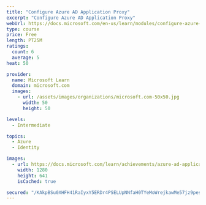 ```yaml
---
title: "Configure Azure AD Application Proxy"
excerpt: "Configure Azure AD Application Proxy"
webUrl: https://docs.microsoft.com/en-us/learn/modules/configure-azure-ad-application-proxy/
type: course
price: Free
length: PT25M
ratings:
  count: 6
  average: 5
heat: 50

provider:
  name: Microsoft Learn
  domain: microsoft.com
  images:
    - url: /assets/images/organizations/microsoft.com-50x50.jpg
      width: 50
      height: 50

levels:
  - Intermediate

topics:
  - Azure
  - Identity

images:
  - url: https://docs.microsoft.com/learn/achievements/azure-ad-application-proxy-social.png
    width: 1280
    height: 641
    isCached: true

secured: "/KAkpBSu0XHFH41RaIyxY5ERDr4PSELUpNNfaH0TYeMoWrejkawMe57jz9pesUVZ4H4ohKfjdQ2PivS2punqx2xkeyTxiDSxbG+2hrdjm+eYw5PP3oelk3Nz12eQpFhSFzfLjCKA504ABIYR9tshWhEZVA1MYuUl6MKYvxQ6Ua6nAlz1+CBJqF/mDdlahTmrk6HV4yesekdVIqhVwnRpVrIxaecIipKrTHx6Rzxuq/L2mK/c2+qe17X32HGc/BE7Xr/NHNs4wqrnaBJzK+Be+GhZo7/ssKuyUmaG7tAv06Ab3A3W3cPdhyTcPTfu2FP+21r8mdMgT/ZTc9rH92eIvAFCh/dR8q09P8BAosAOJwk+jYTf0tM6sdrot/w9SGK3N0grpPzRhxlGN/zWKS1J912HAbYM3xN5zYXEBki5aYo=;EB/ZYgIOp7qUC0aTBz7w1A=="
---
```


